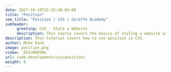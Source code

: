 ```yaml
---
date: 2017-10-10T22:35:48-04:00
title: "Position"
seo_title: "Position | CSS | Giraffe Academy"
subheader:
     greeting: CSS - Style a Website
     description: This course covers the basics of styling a website using CSS. Work your way through the videos and we'll teach you everything you need to know to style a basic website!
description: This tutorial covers how to use position in CSS.
author: Mike Dane
image: position.png
video: _0Z1oNQ93Wo
url: /web-development/css/position/
weight: 6
---
```

